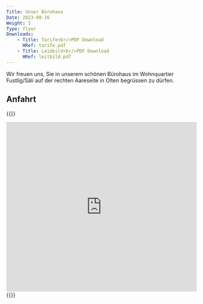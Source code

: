 ```yaml
---
Title: Unser Bürohaus
Date: 2023-08-16
Weight: 3
Type: flyer
Downloads: 
    - Title: Tarife<br/>PDF Download
      HRef: tarife.pdf
    - Title: Leidbild<br/>PDF Download
      HRef: leitbild.pdf
---
```

Wir freuen uns, Sie in unserem schönen Bürohaus im Wohnquartier Fustlig/Säli auf der rechten Aareseite in Olten begrüssen zu dürfen.

## Anfahrt

{{<rawhtml>}}
<iframe src="https://www.google.com/maps/embed?pb=!1m18!1m12!1m3!1d1351.7416369115433!2d7.909822150809488!3d47.343962005567185!2m3!1f0!2f0!3f0!3m2!1i1024!2i768!4f13.1!3m3!1m2!1s0x479031cbe3cf88d5%3A0x6a02867270ac5f15!2sadesso%20-%20Soziale%20Arbeit%20in%20der%20Familie%20GmbH!5e0!3m2!1sen!2sch!4v1692166444461!5m2!1sen!2sch" width="100%" height="450" style="border:0;" allowfullscreen="" loading="lazy" referrerpolicy="no-referrer-when-downgrade"></iframe>
{{</rawhtml>}}